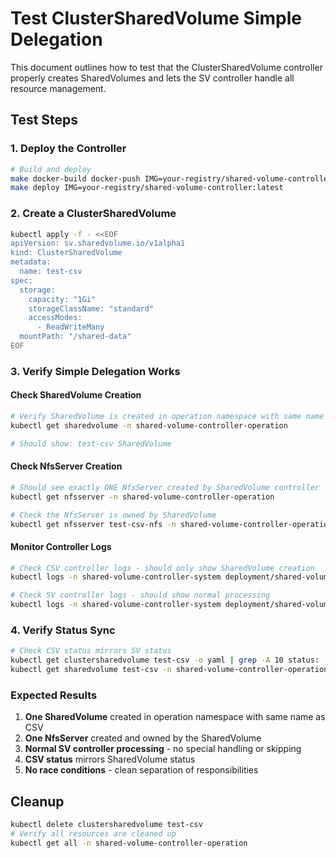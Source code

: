 # Test ClusterSharedVolume Simple Delegation

This document outlines how to test that the ClusterSharedVolume controller properly creates SharedVolumes and lets the SV controller handle all resource management.

## Test Steps

### 1. Deploy the Controller

```bash
# Build and deploy
make docker-build docker-push IMG=your-registry/shared-volume-controller:latest
make deploy IMG=your-registry/shared-volume-controller:latest
```

### 2. Create a ClusterSharedVolume

```bash
kubectl apply -f - <<EOF
apiVersion: sv.sharedvolume.io/v1alpha1
kind: ClusterSharedVolume
metadata:
  name: test-csv
spec:
  storage:
    capacity: "1Gi"
    storageClassName: "standard"
    accessModes:
      - ReadWriteMany
  mountPath: "/shared-data"
EOF
```

### 3. Verify Simple Delegation Works

#### Check SharedVolume Creation
```bash
# Verify SharedVolume is created in operation namespace with same name
kubectl get sharedvolume -n shared-volume-controller-operation

# Should show: test-csv SharedVolume
```

#### Check NfsServer Creation
```bash
# Should see exactly ONE NfsServer created by SharedVolume controller
kubectl get nfsserver -n shared-volume-controller-operation

# Check the NfsServer is owned by SharedVolume
kubectl get nfsserver test-csv-nfs -n shared-volume-controller-operation -o yaml | grep ownerReferences -A 10
```

#### Monitor Controller Logs
```bash
# Check CSV controller logs - should only show SharedVolume creation
kubectl logs -n shared-volume-controller-system deployment/shared-volume-controller-manager | grep -i clustershared

# Check SV controller logs - should show normal processing
kubectl logs -n shared-volume-controller-system deployment/shared-volume-controller-manager | grep -i "test-csv"
```

### 4. Verify Status Sync

```bash
# Check CSV status mirrors SV status
kubectl get clustersharedvolume test-csv -o yaml | grep -A 10 status:
kubectl get sharedvolume test-csv -n shared-volume-controller-operation -o yaml | grep -A 10 status:
```

### Expected Results

1. **One SharedVolume** created in operation namespace with same name as CSV
2. **One NfsServer** created and owned by the SharedVolume
3. **Normal SV controller processing** - no special handling or skipping
4. **CSV status** mirrors SharedVolume status
5. **No race conditions** - clean separation of responsibilities

## Cleanup

```bash
kubectl delete clustersharedvolume test-csv
# Verify all resources are cleaned up
kubectl get all -n shared-volume-controller-operation
```
